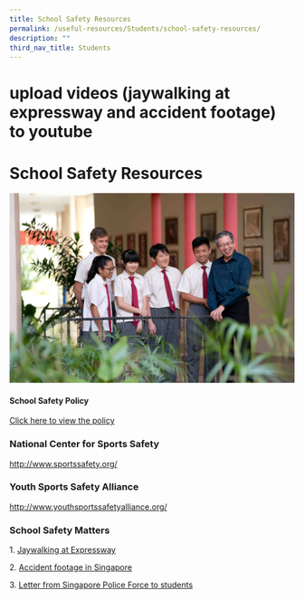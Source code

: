 ```yaml
---
title: School Safety Resources
permalink: /useful-resources/Students/school-safety-resources/
description: ""
third_nav_title: Students
---
```

# upload videos (jaywalking at expressway and accident footage) to youtube
# School Safety Resources

![](/images/Useful%20Resources/Students/Copy%20of%2020181030_095908B.jpg)

#### School Safety Policy

[Click here to view the policy](https://bukitbatoksec.moe.edu.sg/useful-resources/students/school-safety-resources/school-safety-policy)



### National Center for Sports Safety

<a href="http://www.sportssafety.org/" target="_blank">http://www.sportssafety.org/</a>

  

### Youth Sports Safety Alliance

<a href="http://www.youthsportssafetyalliance.org/" target="_blank">http://www.youthsportssafetyalliance.org/</a>
  

### School Safety Matters

1. [Jaywalking at Expressway](https://bukitbatoksec.moe.edu.sg/qql/slot/u537/About%20Us/School%20Safety%20Resources/Jaywalking%20at%20Expressway-mpg.mpg)

2. [Accident footage in Singapore](https://bukitbatoksec.moe.edu.sg/qql/slot/u537/About%20Us/School%20Safety%20Resources/accident_footage_in_singapore.flv)

3. <a href="/files/Useful%20Resources/Students/Letter%20to%20Students.pdf" target="_blank">Letter from Singapore Police Force to students</a>